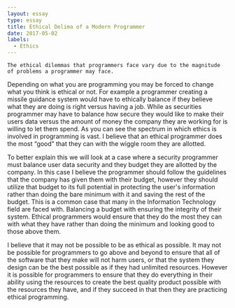 ```yaml
---
layout: essay
type: essay
title: Ethical Delima of a Modern Programmer 
date: 2017-05-02
labels:
  - Ethics
---
```


    The ethical dilemmas that programmers face vary due to the magnitude of problems a programmer may face. 
  Depending on what you are programming you may be forced to change what you think is ethical or not. 
  For example a programmer creating a missile guidance system would have to ethically balance if they believe what they are 
  doing is right versus having a job. While as securities programmer may have to balance how secure they would like to 
  make their users data versus the amount of money the company they are working for is willing to let them spend. 
  As you can see the spectrum in which ethics is involved in programming is vast. I believe that an ethical programmer 
  does the most “good” that they can with the wiggle room they are allotted. 

  To better explain this we will look at a case where a security programmer must balance user data 
  security and they budget they are allotted by the company. In this case I believe the programmer 
  should follow the guidelines that the company has given them with their budget, however they should utilize that 
  budget to its full potential in protecting the user's information rather than doing the bare minimum with it and 
  saving the rest of the budget. This is a common case that many in the Information Technology field are faced with. 
  Balancing a budget with ensuring the integrity of their system. Ethical programmers would ensure that they do the most 
  they can with what they have rather than doing the minimum and looking good to those above them.

  I believe that it may not be possible to be as ethical as possible. It may not be possible for programmers to go 
  above and beyond to ensure that all of the software that they make will not harm users, or that the system they design 
  can be the best possible as if they had unlimited resources. However it is possible for programmers to ensure that they 
  do everything in their ability using the resources to create the best quality product possible with the resources they have, 
  and if they succeed in that then they are practicing ethical programming. 
